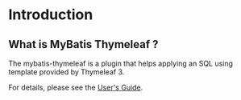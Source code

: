 # Introduction

## What is MyBatis Thymeleaf ?

The mybatis-thymeleaf is a plugin that helps applying an SQL using template provided by Thymeleaf 3.

For details, please see the [User's Guide](./user-guide.html).